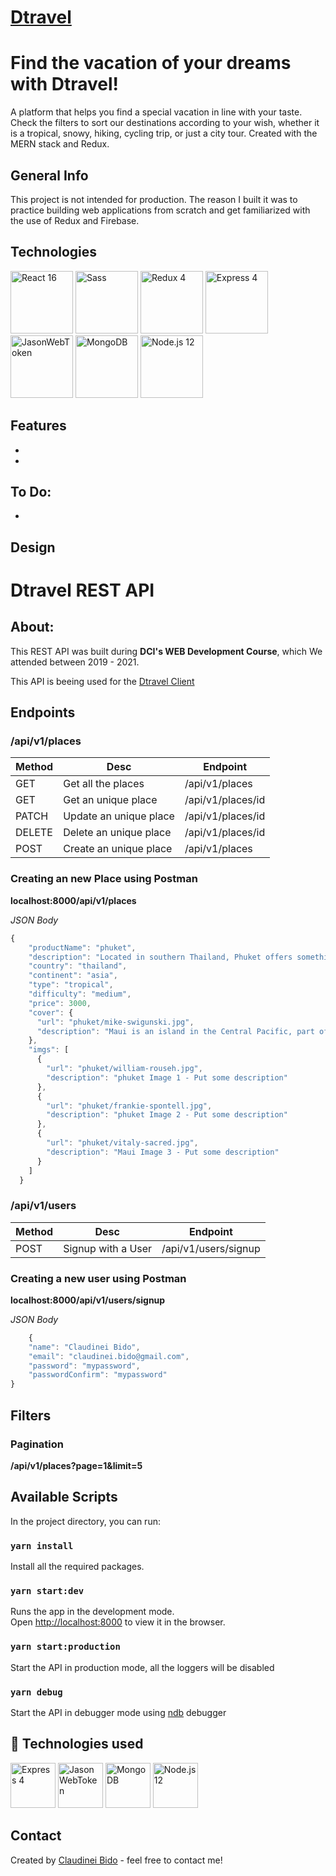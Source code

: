 # [Dtravel](http://dtravel.bido.dev)


# Find the vacation of your dreams with Dtravel!

 A platform that helps you find a special vacation in line with your taste.
 Check the filters to sort our destinations according to your wish, whether it is a tropical, snowy, hiking, cycling trip, or just a city tour. Created with the MERN stack and Redux.

## General Info

This project is not intended for production. 
The reason I built it was to practice building web applications from scratch and get familiarized with the use of Redux and Firebase.

## Technologies

<img title="React 16" src="https://ih1.redbubble.net/image.32576156.9850/sticker,375x360.png" width="100" /> <img title="Sass" src="https://vanseodesign.com/blog/wp-content/uploads/2015/09/sass-logo-2.png" width="100" />
<img title="Redux 4" src="https://cdn-images-1.medium.com/max/800/1*tOI6UC5EaS2fPItCesI-AQ.png" width="100" />
<img title="Express 4" src="https://uploads.toptal.io/blog/category/logo/25/express_js.png" width="100" />
<img title="JasonWebToken" src="https://werkraum.net/fileadmin/news_import/jwt_pic_logo.svg.png" width="100" />
<img title="MongoDB" src="https://www.clouda.ca/wp-content/uploads/2013/03/mongodb-logo.png" width="100" />
<img title="Node.js 12" src="https://ih1.redbubble.net/image.109336634.1604/flat,550x550,075,f.u1.jpg" width="100" />

## Features
- 
-


To Do:
-
-

## Design


# Dtravel REST API

## About:

This REST API was built during **DCI's WEB Development Course**, which We attended between 2019 - 2021.

This API is beeing used for the [Dtravel Client](https://github.com/bidodev/react-dtravel-client)

## Endpoints

### /api/v1/places

| Method | Desc                   | Endpoint          |
| ------ | ---------------------- | ----------------- |
| GET    | Get all the places     | /api/v1/places    |
| GET    | Get an unique place    | /api/v1/places/id |
| PATCH  | Update an unique place | /api/v1/places/id |
| DELETE | Delete an unique place | /api/v1/places/id |
| POST   | Create an unique place | /api/v1/places    |

### Creating an new Place using Postman

**localhost:8000/api/v1/places**

_JSON Body_

```javascript
{
    "productName": "phuket",
    "description": "Located in southern Thailand, Phuket offers something for everyone, especially budget-minded travelers. Everything from accommodations to spa treatments to boat tours come with a low price tag. For stunning scenery, check out the limestone cliffs of Phang Nga Bay and lounge on Phuket's gorgeous white sand beaches. Other must-sees include Wat Chalong Temple and the Big Buddha. Once the sun sets, take part in the island's lively nightlife scene.",
    "country": "thailand",
    "continent": "asia",
    "type": "tropical",
    "difficulty": "medium",
    "price": 3000,
    "cover": {
      "url": "phuket/mike-swigunski.jpg",
      "description": "Maui is an island in the Central Pacific, part of the Hawaiian archipelago."
    },
    "imgs": [
      {
        "url": "phuket/william-rouseh.jpg",
        "description": "phuket Image 1 - Put some description"
      },
      {
        "url": "phuket/frankie-spontell.jpg",
        "description": "phuket Image 2 - Put some description"
      },
      {
        "url": "phuket/vitaly-sacred.jpg",
        "description": "Maui Image 3 - Put some description"
      }
    ]
  }
```

### /api/v1/users

| Method | Desc              | Endpoint             |
| ------ | ----------------- | -------------------- |
| POST   | Signup with a User | /api/v1/users/signup |

### Creating a new user using Postman

**localhost:8000/api/v1/users/signup**

_JSON Body_

```javascript
    {
    "name": "Claudinei Bido",
    "email": "claudinei.bido@gmail.com",
    "password": "mypassword",
    "passwordConfirm": "mypassword"
}
```

## Filters

### Pagination

**/api/v1/places?page=1&limit=5**

## Available Scripts

In the project directory, you can run:

### `yarn install`

Install all the required packages.

### `yarn start:dev`

Runs the app in the development mode.<br />
Open [http://localhost:8000](http://localhost:8000) to view it in the browser.

### `yarn start:production`

Start the API in production mode, all the loggers will be disabled<br />

### `yarn debug`

Start the API in debugger mode using [ndb](https://github.com/GoogleChromeLabs/ndb) debugger <br />

## 🚀 Technologies used

<img title="Express 4" src="https://uploads.toptal.io/blog/category/logo/25/express_js.png" width="72" /> <img title="JasonWebToken" src="https://werkraum.net/fileadmin/news_import/jwt_pic_logo.svg.png" width="72" /> <img title="MongoDB" src="https://www.clouda.ca/wp-content/uploads/2013/03/mongodb-logo.png" width="72" /> <img title="Node.js 12" src="https://ih1.redbubble.net/image.109336634.1604/flat,550x550,075,f.u1.jpg" width="72" />

## Contact

Created by [Claudinei Bido](https://www.linkedin.com/in/bidoc/) - feel free to contact me!
